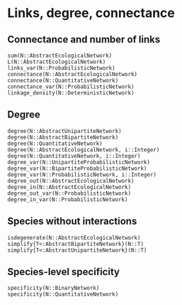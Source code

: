 # Links, degree, connectance

## Connectance and number of links

```@docs
sum(N::AbstractEcologicalNetwork)
L(N::AbstractEcologicalNetwork)
links_var(N::ProbabilisticNetwork)
connectance(N::AbstractEcologicalNetwork)
connectance(N::QuantitativeNetwork)
connectance_var(N::ProbabilisticNetwork)
linkage_density(N::DeterministicNetwork)
```

## Degree

```@docs
degree(N::AbstractUnipartiteNetwork)
degree(N::AbstractBipartiteNetwork)
degree(N::QuantitativeNetwork)
degree(N::AbstractEcologicalNetwork, i::Integer)
degree(N::QuantitativeNetwork, i::Integer)
degree_var(N::UnipartiteProbabilisticNetwork)
degree_var(N::BipartiteProbabilisticNetwork)
degree_var(N::ProbabilisticNetwork, i::Integer)
degree_out(N::AbstractEcologicalNetwork)
degree_in(N::AbstractEcologicalNetwork)
degree_out_var(N::ProbabilisticNetwork)
degree_in_var(N::ProbabilisticNetwork)
```

## Species without interactions

```@docs
isdegenerate(N::AbstractEcologicalNetwork)
simplify{T<:AbstractBipartiteNetwork}(N::T)
simplify{T<:AbstractUnipartiteNetwork}(N::T)
```

## Species-level specificity

```@docs
specificity(N::BinaryNetwork)
specificity(N::QuantitativeNetwork)
```
